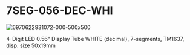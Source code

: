 # 7SEG-056-DEC-WHI

![6970622931072-000-500x500](https://user-images.githubusercontent.com/4562957/168059282-c607088b-2e43-4098-902f-bd2d16c0ce2e.jpg)

4-Digit LED 0.56" Display Tube WHITE (decimal), 7-segments, TM1637, disp. size 50x19mm
